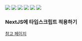 ![](https://img.shields.io/badge/React-v17.0.2-blue?logo=react)
![](https://img.shields.io/badge/Next.js-v10.2.0-black?logo=next.js)
![](https://img.shields.io/badge/Typescript-v4.2.4-blue?logo=TypeScript)
![](https://img.shields.io/badge/node.js-v15.3.0-green?logo=node.js)
![](https://img.shields.io/badge/MaterialUI-v4.11.4-blue?logo=Material-UI)
![](https://img.shields.io/badge/styledcomponents-v5.3.0-pink?logo=styled-components)

### NextJS에 타입스크립트 적용하기

[참고 페이지](https://sheldhe93.tistory.com/41?category=1171926)
